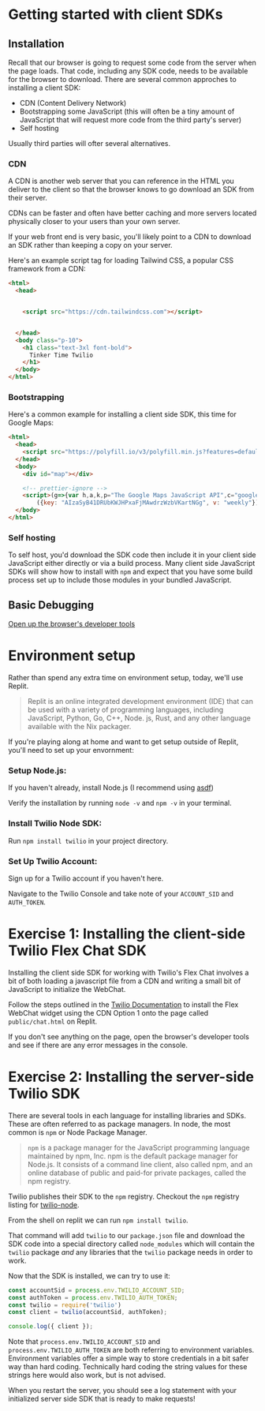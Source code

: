 # Getting started with client SDKs

## Installation

Recall that our browser is going to request some code from the server when the
page loads. That code, including any SDK code, needs to be available for the
browser to download. There are several common approches to installing a client SDK:

* CDN (Content Delivery Network)
* Bootstrapping some JavaScript (this will often be a tiny amount of JavaScript that will request more code from the third party's server)
* Self hosting

Usually third parties will ofter several alternatives.

### CDN

A CDN is another web server that you can reference in the HTML you deliver
to the client so that the browser knows to go download an SDK from their server.

CDNs can be faster and often have better caching and more servers located
physically closer to your users than your own server.

If your web front end is very basic, you'll likely point to a CDN to download
an SDK rather than keeping a copy on your server.


Here's an example script tag for loading Tailwind CSS, a popular CSS framework from a CDN:

```html
<html>
  <head>


    <script src="https://cdn.tailwindcss.com"></script>


  </head>
  <body class="p-10">
    <h1 class="text-3xl font-bold">
      Tinker Time Twilio
    </h1>
  </body>
</html>
```

### Bootstrapping

Here's a common example for installing a client side SDK, this time for Google Maps:

```html
<html>
  <head>
    <script src="https://polyfill.io/v3/polyfill.min.js?features=default"></script>
  </head>
  <body>
    <div id="map"></div>

    <!-- prettier-ignore -->
    <script>(g=>{var h,a,k,p="The Google Maps JavaScript API",c="google",l="importLibrary",q="__ib__",m=document,b=window;b=b[c]||(b[c]={});var d=b.maps||(b.maps={}),r=new Set,e=new URLSearchParams,u=()=>h||(h=new Promise(async(f,n)=>{await (a=m.createElement("script"));e.set("libraries",[...r]+"");for(k in g)e.set(k.replace(/[A-Z]/g,t=>"_"+t[0].toLowerCase()),g[k]);e.set("callback",c+".maps."+q);a.src=`https://maps.${c}apis.com/maps/api/js?`+e;d[q]=f;a.onerror=()=>h=n(Error(p+" could not load."));a.nonce=m.querySelector("script[nonce]")?.nonce||"";m.head.append(a)}));d[l]?console.warn(p+" only loads once. Ignoring:",g):d[l]=(f,...n)=>r.add(f)&&u().then(()=>d[l](f,...n))})
        ({key: "AIzaSyB41DRUbKWJHPxaFjMAwdrzWzbVKartNGg", v: "weekly"});</script>
  </body>
</html>
```

### Self hosting

To self host, you'd download the SDK code then include it in your client side
JavaScript either directly or via a build process. Many client side JavaScript
SDKs will show how to install with `npm` and expect that you have some build
process set up to include those modules in your bundled JavaScript.


## Basic Debugging

[Open up the browser's developer tools](https://balsamiq.com/support/faqs/browserconsole/#:~:text=To%20open%20the%20developer%20console)


# Environment setup

Rather than spend any extra time on environment setup, today, we'll use Replit.

> Replit is an online integrated development environment (IDE) that can be used with a variety of programming languages, including JavaScript, Python, Go, C++, Node. js, Rust, and any other language available with the Nix packager.

If you're playing along at home and want to get setup outside of Replit, you'll need to set up your envornment:

### Setup Node.js:

If you haven't already, install Node.js (I recommend using [asdf](https://blog.logrocket.com/manage-node-js-versions-using-asdf/))

Verify the installation by running `node -v` and `npm -v` in your terminal.

### Install Twilio Node SDK:

Run `npm install twilio` in your project directory.

### Set Up Twilio Account:

Sign up for a Twilio account if you haven't here.

Navigate to the Twilio Console and take note of your `ACCOUNT_SID` and `AUTH_TOKEN`.


# Exercise 1: Installing the client-side Twilio Flex Chat SDK

Installing the client side SDK for working with Twilio's Flex Chat involves a bit of both loading a javascript file from a CDN and writing a small
bit of JavaScript to initialize the WebChat.

Follow the steps outlined in the [Twilio Documentation](https://www.twilio.com/docs/flex/developer/messaging/webchat/setup#consuming-from-cdn)
to install the Flex WebChat widget using the CDN Option 1 onto the page called `public/chat.html` on Replit.

If you don't see anything on the page, open the browser's developer tools and see if there are any error messages in the console.

# Exercise 2: Installing the server-side Twilio SDK

There are several tools in each language for installing libraries and SDKs.
These are often referred to as package managers. In node, the most common is `npm` or Node Package Manager.

> `npm` is a package manager for the JavaScript programming language maintained by npm, Inc. npm is the default package manager for Node.js. It consists of a command line client, also called npm, and an online database of public and paid-for private packages, called the npm registry.

Twilio publishes their SDK to the `npm` registry. Checkout the `npm` registry listing for [twilio-node](https://www.npmjs.com/package/twilio).

From the shell on replit we can run `npm install twilio`.

That command will add `twilio` to our `package.json` file and download the SDK
code into a special directory called `node_modules` which will contain the
`twilio` package _and_ any libraries that the `twilio` package needs in order
to work.

Now that the SDK is installed, we can try to use it:

```js
const accountSid = process.env.TWILIO_ACCOUNT_SID;
const authToken = process.env.TWILIO_AUTH_TOKEN;
const twilio = require('twilio')
const client = twilio(accountSid, authToken);

console.log({ client });
```

Note that `process.env.TWILIO_ACCOUNT_SID` and `process.env.TWILIO_AUTH_TOKEN`
are both referring to environment variables. Environment variables offer a
simple way to store credentials in a bit safer way than hard coding.
Technically hard coding the string values for these strings here would also
work, but is not advised.

When you restart the server, you should see a log statement with your
initialized server side SDK that is ready to make requests!
